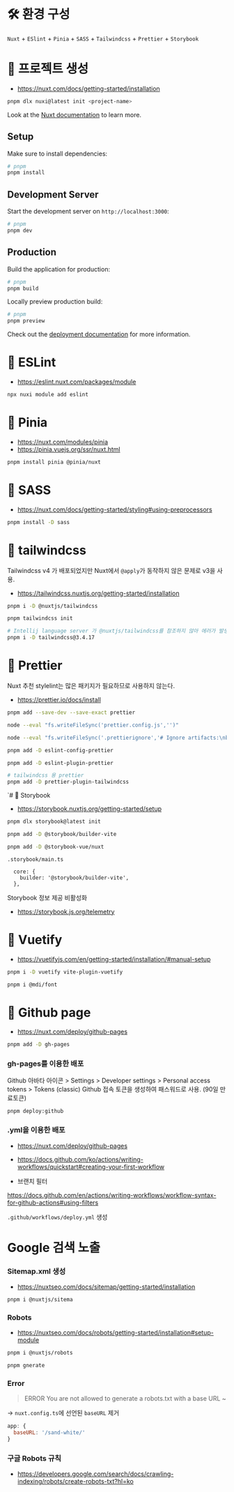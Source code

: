 # 🛠️ 환경 구성

`Nuxt` + `ESlint` + `Pinia` + `SASS` + `Tailwindcss` + `Prettier` + `Storybook`

# 🍕 프로젝트 생성

- https://nuxt.com/docs/getting-started/installation

```bash
pnpm dlx nuxi@latest init <project-name>
```

Look at the [Nuxt documentation](https://nuxt.com/docs/getting-started/introduction) to learn more.

## Setup

Make sure to install dependencies:

```bash
# pnpm
pnpm install
```

## Development Server

Start the development server on `http://localhost:3000`:

```bash
# pnpm
pnpm dev
```

## Production

Build the application for production:

```bash
# pnpm
pnpm build
```

Locally preview production build:

```bash
# pnpm
pnpm preview
```

Check out the [deployment documentation](https://nuxt.com/docs/getting-started/deployment) for more information.

# 🍔 ESLint

- https://eslint.nuxt.com/packages/module

```bash
npx nuxi module add eslint
```

# 🍍 Pinia

- https://nuxt.com/modules/pinia
- https://pinia.vuejs.org/ssr/nuxt.html

```bash
pnpm install pinia @pinia/nuxt
```

# 🍿 SASS

- https://nuxt.com/docs/getting-started/styling#using-preprocessors

```bash
pnpm install -D sass
```

# 🌊 tailwindcss

Tailwindcss v4 가 배포되었지만 Nuxt에서 `@apply`가 동작하지 않은 문제로 v3을 사용.

- https://tailwindcss.nuxtjs.org/getting-started/installation

```bash
pnpm i -D @nuxtjs/tailwindcss

pnpm tailwindcss init

# Intellij language server 가 @nuxtjs/tailwindcss를 참조하지 않아 에러가 발생하여 참조할 수 있도록 설치
pnpm i -D tailwindcss@3.4.17
```

# 🍟 Prettier

Nuxt 추천 stylelint는 많은 패키지가 필요하므로 사용하지 않는다.

- https://prettier.io/docs/install

```bash
pnpm add --save-dev --save-exact prettier

node --eval "fs.writeFileSync('prettier.config.js','')"

node --eval "fs.writeFileSync('.prettierignore','# Ignore artifacts:\nbuild\ncoverage\n')"

pnpm add -D eslint-config-prettier

pnpm add -D eslint-plugin-prettier

# tailwindcss 용 prettier
pnpm add -D prettier-plugin-tailwindcss
```

`# 📕 Storybook

- https://storybook.nuxtjs.org/getting-started/setup

```bash
pnpm dlx storybook@latest init

pnpm add -D @storybook/builder-vite

pnpm add -D @storybook-vue/nuxt
```

`.storybook/main.ts`

```
  core: {
    builder: '@storybook/builder-vite',
  },
```

Storybook 정보 제공 비활성화

- https://storybook.js.org/telemetry

# 🧇 Vuetify

- https://vuetifyjs.com/en/getting-started/installation/#manual-setup

```bash
pnpm i -D vuetify vite-plugin-vuetify

pnpm i @mdi/font
```

# 🍗 Github page

- https://nuxt.com/deploy/github-pages

```bash
pnpm add -D gh-pages
```

### gh-pages를 이용한 배포

Github 아바타 아이콘 > Settings > Developer settings > Personal access tokens > Tokens (classic)
Github 접속 토큰을 생성하여 패스워드로 사용. (90일 만료토큰)

```bash
pnpm deploy:github
```

### .yml을 이용한 배포

- https://nuxt.com/deploy/github-pages

- https://docs.github.com/ko/actions/writing-workflows/quickstart#creating-your-first-workflow

- 브랜치 필터 

https://docs.github.com/en/actions/writing-workflows/workflow-syntax-for-github-actions#using-filters

`.github/workflows/deploy.yml` 생성

# Google 검색 노출

### Sitemap.xml 생성

- https://nuxtseo.com/docs/sitemap/getting-started/installation

```bash
pnpm i @nuxtjs/sitema
```

### Robots

- https://nuxtseo.com/docs/robots/getting-started/installation#setup-module

```bash
pnpm i @nuxtjs/robots

pnpm gnerate
```

### Error
>  ERROR  You are not allowed to generate a robots.txt with a base URL ~

-> `nuxt.config.ts`에 선언된 `baseURL` 제거

```js
app: {
  baseURL: '/sand-white/'
}
```

### 구글 Robots 규칙

- https://developers.google.com/search/docs/crawling-indexing/robots/create-robots-txt?hl=ko

